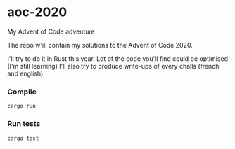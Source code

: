 # aoc-2020
My Advent of Code adventure

The repo w'ill contain my solutions to the Advent of Code 2020.

I'll try to do it in Rust this year. Lot of the code you'll find could be optimised (I'm still learning)
I'll also try to produce write-ups of every challs (french and english).

### Compile
```
cargo run
```

### Run tests
```
cargo test
```
